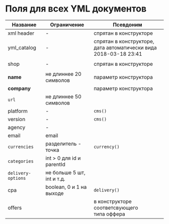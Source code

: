 Поля для всех YML документов
============



Название	 			| 			Ограничение		| Псевдоним	
----------------------- | 			------------- 	|------------
xml header				|			-				| спрятан в конструкторе
yml_catalog				|			-				| спрятан в конструкторе,<br> дата автоматически вида 2018-03-18 23:41
|		 				|							| 
shop					|			-				| спрятан в конструкторе
|		 				|							| 
**name**				| не длиннее 20 символов	| параметр конструктора
**company**				|							| параметр конструктора
`url`					| не длиннее 50 символов	| 
platform				|			-				| `cms()`
version					|			-				| `cms()`
agency					|			-				| 
email					|		  email				| 
`currencies`			| 	разделитель - точка		| `currency()`
`categories`			| int > 0 для id и parentId	| 
`delivery-options`		| не больше 5 шт, int и т.д.| 
cpa						| boolean, 0 и 1 на выходе	| `delivery()`
offers					|							| в конструкторе соответсвующего<br> типа оффера











